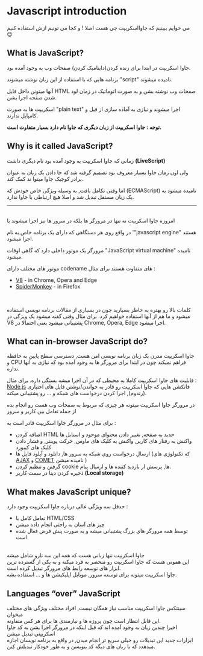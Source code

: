 # Javascript introduction

می خوایم ببینیم که جاوااسکریپت چی هست اصلا ! و کجا می تونیم ازش استفاده کنیم 😉

## What is JavaScript?
جاوا اسکریپت در ابتدا برای زنده کردن(داینامیک کردن) صفحات وب به وجود آمده بود.

برنامه هایی که با استفاده از این زبان نوشته میشوند "script" نامیده میشوند.

آنها میتونن داخل فایل HTML صفحات وب نوشته بشن و به صورت اتوماتیک در زمان لود شدن صفحه اجرا بشن.

اسکریپت ها به صورت "plain text" اجرا میشوند و نیازی به آماده سازی از قبل و کامپایل ندارند.

**توجه : جاوا اسکریپت از زبان دیگری که جاوا نام دارد بسیار متفاوت است.**

## Why is it called JavaScript?
زمانی که جاوا اسکریپت به وجود آمده بود نام دیگری داشت **(LiveScript)**<br/>

ولی اون زمان جاوا بسیار معروف بود تصمیم گرفته شد که جا دادن یک زبان به عنوان برادر کوچیک جاوا میتوا ند کمک کند.<br>

اما وقتی تکامل یافت, به وسیله ویژگی خاص خودش که (ECMAScript) نامیده میشود به یک زبان مستقل تبدیل شد و اصلا هیچ ارتباطی با جاوا ندارد.

<hr>
<br>
امروزه جاوا اسکریپت نه تنها در مرورگر ها بلکه در سرور ها نیز اجرا میشوند یا 

در واقع روی هر دستگاهی که دارای یک برنامه خاص به نام '"javascript engine" هستند اجرا میشود.

مرورگر یک موتور داخلی دارد که گاهی اوقات "JavaScript virtual machine" نامیده میشود.

موتور های مختلف دارای codename های متفاوت هستند برای مثال :<br>
- [V8](https://en.wikipedia.org/wiki/V8_(JavaScript_engine)) - in Chrome, Opera and Edge
- [SpiderMonkey](https://en.wikipedia.org/wiki/SpiderMonkey) - in Firefox
<br>

کلمات بالا رو بهتره به خاطر بسپارید چون در بسیاری از مقالات برنامه نویسی استفاده میشود و ما هم از آنها استفاده خواهیم کرد. برای مثال وقتی گفته میشود یک ویژگی در V8 پشتیبانی میشود یعنی احتمالا در Chrome, Opera, Edge اجرا میشود.


## What can in-browser JavaScript do?
جاوا اسکریپت مدرن یک زبان برنامه نویسی امن هست, دسترسی سطح پایین به حافظه و CPU فراهم نمیکند چون در ابتدا برای مرورگر ها به وجود آمده بود که نیازی به آنها نداره.

قابلیت های جاوا اسکریپت کاملا به محیطی که در آن اجرا میشه بستگی داره. برای مثال : <br>
[Node.js](https://wikipedia.org/wiki/Node.js) فانکشن هایی که جاوا اسکریپت رو قادر به خواندن/نوشتن فایل های اختیاری (رندوم), اجرا کردن درخواست های شبکه و ... رو پشتیبانی میکنه.

در مرورگر جاوا اسکریپت میتونه هر چیزی که مربوط به صفحات وب هست رو انجام بده از جمله تعامل بین کاربر و سرور

برای مثال در مرورگر جاوا اسکریپت قادر است به : <br>
- اضافه کردن HTML جدید به صفحه, تغییر دادن محتوای موجود و استایل ها
- واکنش به رفتار های کاربر, واکنش به کلیک های ماوس, حرکت پوینتر, و فشار دادن کلیک های کیبورد
- ارسال درخواست روی شبکه به سرور ها, دانلود و آپلود فایل ها (که تکنولوژی های [AJAX](https://en.wikipedia.org/wiki/Ajax_(programming)) و  [COMET](https://en.wikipedia.org/wiki/Comet_(programming)) نامیده میشن )
- گرفتن و تنظیم کردن cookie ها, پرسش از بازدید کننده ها و ارسال پیام.
- ذخیره کردن دیتا در سمت کاربر **(Local storage)**


## What makes JavaScript unique?
حدقل سه ویژگی عالی درباره جاوا اسکریپت وجود دارد : 
- تعامل کامل با HTML/CSS
- چیز های آسان به راحتی انجام داده میشن
- توسط همه مرورگر های بزرگ پشتیبانی میشه و به صورت پبش فرض فعال شده است

<br>
جاوا اسکریپت تنها زبانی هست که همه این سه تارو شامل میشه<br>
 این همونی هست که جاوا اسکریپت رو منحصر به فرد میکنه و به یکی از گسترده ترین ابزار های توسعه رابط های مرورگر تبدیل کرده است.<br>
 جاوا اسکریپت میتونه برای توسعه سرور, موبایل اپلیکیشن ها و ... استفاده بشه.

## Languages “over” JavaScript
سینتکس جاوا اسکریپت مناسب نیاز همگان نیست, افراد مختلف ویژگی های مختلف میخوان<br>
این قابل انتظار است چون پروژه ها و نیازمندی ها برای هر کس متفاوته.<br>
اخیرا چندین زبان به وجود آمده اند که قبل اینکه در مرورگر اجرا بشن به کد جاوا اسکریپتی تبدیل میشن<br>
ابزارات جدید این تبدیلات رو خیلی سریع تر انجام میدن, در واقع به برنامه نویسان اجازه میدهدد که با زبان های دیگه کد بنویسن و به طور خودکار تبدیلش کنن.

